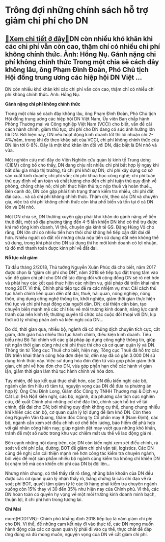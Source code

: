Trông đợi những chính sách hỗ trợ giảm chi phí cho DN
=====================================================

[:gift:Xem chi tiết ở đây:gift:](https://hddtvn.com/trong-doi-nhung-chinh-sach-ho-tro-giam-chi-phi-cho-dn/)DN còn nhiều khó khăn khi các chi phí vẫn còn cao, thậm chí có nhiều chi phí không chính thức. Ảnh: Hồng Nụ. Gánh nặng chi phí không chính thức Trong một chia sẻ cách đây không lâu, ông Phạm Đình Đoàn, Phó Chủ tịch Hội đồng trung ương các hiệp hội DN Việt …
-----------------------------------------------------------------------------------------------------------------------------------------------------------------------------------------------------------------------------------------------------------------







 






 DN còn nhiều khó khăn khi các chi phí vẫn còn cao, thậm chí có nhiều chi phí không chính thức. Ảnh: Hồng Nụ. 


**Gánh nặng chi phí không chính thức**


Trong một chia sẻ cách đây không lâu, ông Phạm Đình Đoàn, Phó Chủ tịch Hội đồng trung ương các hiệp hội DN Việt Nam, Ủy viên Ban chấp hành Phòng Thương mại và Công nghiệp Việt Nam (VCCI) cho biết, vấn đề cải cách hành chính, giảm thủ tục, chi phí cho DN đang có sức ảnh hưởng lớn tới DN. Bởi hiện nay, DN nếu hoạt động kinh doanh tốt thì lợi nhuận chỉ 2-4%/năm, trong khi đó theo khảo sát của VCCI, chi phí không chính thức của DN lên tới 6-8%. Đây là một khó khăn lớn đối với DN, đặc biệt là DN nhỏ và vừa.


Một nghiên cứu mới đây do Viện Nghiên cứu quản lý kinh tế Trung ương (CIEM) công bố cho thấy, DN đang chịu rất nhiều chi phí bất hợp lý ngay khi bắt đầu gia nhập thị trường, từ chi phí khởi sự DN; chi phí xây dựng cơ sở sản xuất kinh doanh; chi phí vốn; chi phí khoa học công nghệ; chi phí tuân thủ quy định về an toàn và chất lượng cho đến chi phí tuân thủ quy định về phòng, chống cháy nổ; chi phí thực hiện thủ tục nộp thuế và hoàn thuế… Bên cạnh đó, DN còn gặp phải tình trạng thanh kiểm tra nhiều, chi phí đất đai cao… và cả chi phí không chính thức. Thậm chí, theo các DN và chuyên gia, việc trả chi phí không chính thức còn khá phổ biến và tồn tại ở cả DN lớn và DN nhỏ. 


Một DN chia sẻ, DN thường xuyên gặp phải khó khăn do gánh nặng về tiền thuê đất, một số địa phương tăng đến 4-5 lần khiến DN khó có thể trụ được khi mở rộng kinh doanh. Vì thế, chuyên gia kinh tế GS. Đặng Hùng Võ cho rằng, DN lớn chỉ có nhiều tiền hơn thôi chứ không hề tiếp cận đất đai dễ hơn. Nhiều người có đất rồi nhưng chưa nộp tiền sử dụng đất nên không thể sử dụng, trong khi phải cho DN sử dụng thì họ mới kinh doanh có lợi nhuận, từ đó mới thanh toán được kinh phí về đất đai.


**Nỗ lực cắt giảm**


Từ đầu tháng 2/2018, Thủ tướng Nguyễn Xuân Phúc đã cho biết, năm 2017 được chọn là “giảm chi phí cho DN”, năm 2018 sẽ tiếp tục đặt trọng tâm vào vấn đề giảm chi phí cho DN để tác động đối với cộng đồng DN sẽ rõ nét hơn và phát huy các kết quả thực hiện các nhiệm vụ, giải pháp đã triển khai năm trong 2017. Vì thế, Chính phủ tiếp tục đề ra các nhiệm vụ như: Cải cách thủ tục hành chính liên quan đến đất đai, thuế, hải quan, nông nghiệp, nông thôn, ứng dụng công nghệ thông tin, khởi nghiệp, giảm thời gian thực hiện thủ tục và chi phí hoạt động của người dân, DN; cải thiện căn bản, tạo chuyển biến mạnh mẽ các chỉ tiêu về môi trường kinh doanh, năng lực cạnh tranh của nền kinh tế; thường xuyên tổ chức các cuộc đối thoại với DN, kịp thời xử lý những phản ánh và kiến nghị của DN…


Do đó, thời gian qua, nhiều bộ, ngành đã có những dịch chuyển tích cực, cắt giảm, đơn giản hóa nhiều thủ tục hành chính, điều kiện kinh doanh. Tiêu biểu như Bộ Tài chính với các giải pháp áp dụng công nghệ thông tin, giúp rút ngắn thời gian cũng như chi phi thực thi cho cả cơ quan quản lý và DN. Thông tin từ Tổng cục Thuế cho biết, hiện nay, Tổng cục Thuế đã hỗ trợ các DN triển khai thành công hóa đơn điện tử, đến nay đã có gần 3.000 DN sử dụng hình thức này. Việc sử dụng hóa đơn điện tử vừa góp phần giảm thời gian, chi phí về hóa đơn cho DN, vừa góp phần hạn chế các hành vi gian lận, giảm thời gian làm thủ tục hành chính về hóa đơn.


Tuy nhiên, để tạo kết quả thực chất hơn, các DN đều kiến nghị các bộ, ngành cần tìm hiểu rõ tâm tư, nguyện vọng của DN để đưa ra phương án hợp lý. Ông Chu Đình Long, Giám đốc Công ty TNHH Thương mại & Dịch vụ Cát Lợi (Hà Nội) kiến nghị, các bộ, ngành, địa phương cần tích cực nghiên cứu, đề xuất Chính phủ những cơ chế đặc thù, chính sách hỗ trợ về tài chính, đất đai cho DN; bởi những quy định không cụ thể, chung chung nhiều khi khiến các cán bộ, cơ quan quản lý lợi dụng để làm khó DN. Còn theo ông Nguyễn Văn Quang, Giám đốc Công ty Cổ phần may 9 (Nam Định), các bộ, ngành cần xem xét điều chỉnh cơ chế tiền lương, bảo hiểm để phù hợp với giá nhân công hiện nay; giúp ngành dệt may vượt qua những khó khăn, tránh để một số nước trong khu vực chiếm mất ưu thế về lao động giá rẻ.


Bên cạnh những nội dung trên, các DN còn kiến nghị xem xét điều chỉnh, rà soát về chi phí cầu, đường, BOT để giảm chi phí vận tải, logistics. Các DN cũng đề nghị cần cải thiện mạnh mẽ hơn công tác kiểm tra chuyên ngành, bởi việc để một sản phẩm nhiều bộ ngành cùng kiểm tra không chỉ khiến DN bị chậm trễ mà còn khiến chi phí của DN bị đội lên… 


Nhưng nhìn chung, có thể thấy rất rõ rằng, những băn khoăn của DN đều được các cơ quan quản lý nhận thấy rõ, bằng chứng là các chỉ đạo về rà soát phí BOT, quyết tâm giảm tỷ lệ các lô hàng phải kiểm tra chuyên ngành xuống còn 15% thay vì 30 đến 35% như hiện nay của Chính phủ. Vì thế, các DN hoàn toàn có quyền hy vọng về một môi trường kinh doanh minh bạch, thuận lợi, ít chi phí hơn trong tương lai. 









**Chi Mai**



more(HDDTVN)- Chính phủ khẳng định 2018 tiếp tục là năm giảm chi phí cho DN. Vì thế, để những cam kết này đi vào thực tế, các DN mong muốn hành động của các cơ quan quản lý phải đi vào cụ thể, thực chất để đáp ứng đúng và đủ mong muốn, nguyện vọng của DN về cắt giảm chi phí.

